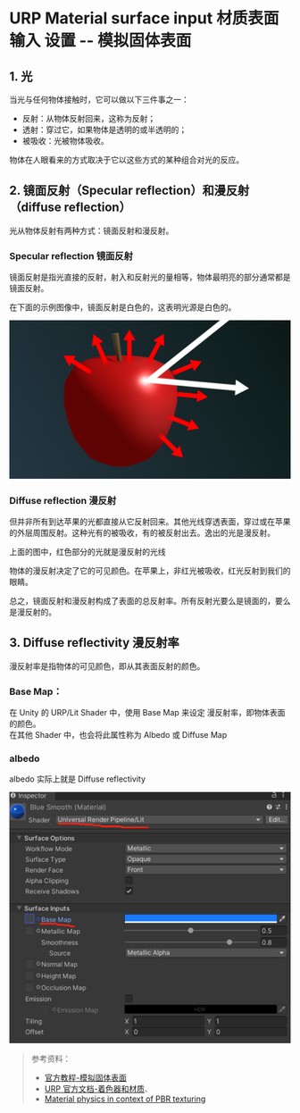 # URP Material surface input 材质表面输入 设置 -- 模拟固体表面

## 1. 光

当光与任何物体接触时，它可以做以下三件事之一：

- 反射：从物体反射回来，这称为反射；
- 透射：穿过它，如果物体是透明的或半透明的；
- 被吸收：光被物体吸收。

物体在人眼看来的方式取决于它以这些方式的某种组合对光的反应。

## 2. 镜面反射（Specular reflection）和漫反射（diffuse reflection）

光从物体反射有两种方式：镜面反射和漫反射。

### Specular reflection 镜面反射

镜面反射是指光直接的反射，射入和反射光的量相等，物体最明亮的部分通常都是镜面反射。

在下面的示例图像中，镜面反射是白色的，这表明光源是白色的。

![](../imgs/Specular_&_diffuse_reflection.png)

### Diffuse reflection 漫反射

但并非所有到达苹果的光都直接从它反射回来。其他光线穿透表面，穿过或在苹果的外层周围反射。这种光有的被吸收，有的被反射出去。逸出的光是漫反射。

上面的图中，红色部分的光就是漫反射的光线

物体的漫反射决定了它的可见颜色。在苹果上，非红光被吸收，红光反射到我们的眼睛。

总之，镜面反射和漫反射构成了表面的总反射率。所有反射光要么是镜面的，要么是漫反射的。

## 3. Diffuse reflectivity 漫反射率

漫反射率是指物体的可见颜色，即从其表面反射的颜色。

### Base Map：

在 Unity 的 URP/Lit Shader 中，使用 Base Map 来设定 漫反射率，即物体表面的颜色。  
在其他 Shader 中，也会将此属性称为 Albedo 或 Diffuse Map

### albedo

albedo 实际上就是 Diffuse reflectivity

![](../imgs/Urp_lit_shader_BaseMap.png)

> 参考资料：
>
> - [官方教程-模拟固体表面](https://learn.unity.com/tutorial/simulate-solid-surfaces)
> - [URP 官方文档-着色器和材质](https://docs.unity3d.com/Packages/com.unity.render-pipelines.universal@12.1/manual/shaders-in-universalrp.html)、
> - [Material physics in context of PBR texturing](https://handlespixels.wordpress.com/2018/03/23/material-physics-in-context-of-texturing/)
